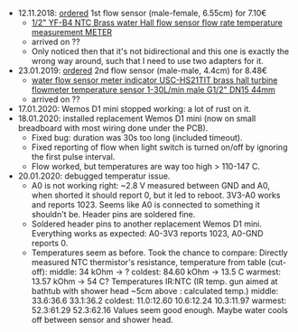 - 12.11.2018: [ordered](https://trade.aliexpress.com/order_detail.htm?spm=a2g0s.9042311.0.0.27424c4dmRTqEt&orderId=96461396622588) 1st flow sensor (male-female, 6.55cm) for 7.10€
  - [1/2" YF-B4 NTC Brass water Hall flow sensor flow rate temperature measurement METER](https://de.aliexpress.com/item/32787385391.html?spm=a2g0s.9042311.0.0.27424c4dTLcSpa)
  - arrived on ??
  - Only noticed then that it's not bidirectional and this one is exactly the wrong way around, such that I need to use two adapters for it.
- 23.01.2019: [ordered](https://trade.aliexpress.com/order_detail.htm?spm=a2g0s.9042311.0.0.27424c4dmRTqEt&orderId=98372476502588) 2nd flow sensor (male-male, 4.4cm) for 8.48€
  - [water flow sensor meter indicator USC-HS21TIT brass hall turbine flowmeter temperature sensor 1-30L/min male G1/2" DN15 44mm](https://de.aliexpress.com/item/32576247103.html?spm=a2g0s.9042311.0.0.27424c4dTLcSpa)
  - arrived on ??
- 17.01.2020: Wemos D1 mini stopped working: a lot of rust on it.
- 18.01.2020: installed replacement Wemos D1 mini (now on small breadboard with most wiring done under the PCB).
  - Fixed bug: duration was 30s too long (included timeout).
  - Fixed reporting of flow when light switch is turned on/off by ignoring the first pulse interval.
  - Flow worked, but temperatures are way too high > 110-147 C.
- 20.01.2020: debugged temperatur issue.
  - A0 is not working right: ~2.8 V measured between GND and A0, when shorted it should report 0, but it led to reboot. 3V3-A0 works and reports 1023. Seems like A0 is connected to something it shouldn't be. Header pins are soldered fine.
  - Soldered header pins to another replacement Wemos D1 mini. Everything works as expected: A0-3V3 reports 1023, A0-GND reports 0.
  - Temperatures seem as before. Took the chance to compare:
    Directly measured NTC thermistor's resistance, temperature from table (cut-off):
      middle:  34 kOhm -> ?
      coldest: 84.60 kOhm -> 13.5 C
      warmest: 13.57 kOhm -> 54 C?
    Temperatures IR:NTC (IR temp. gun aimed at bathtub with shower head ~5cm above : calculated temp.)
      middle:  33.6:36.6 33.1:36.2
      coldest: 11.0:12.60 10.6:12.24 10.3:11.97
      warmest: 52.3:61.29 52.3:62.16
    Values seem good enough. Maybe water cools off between sensor and shower head.